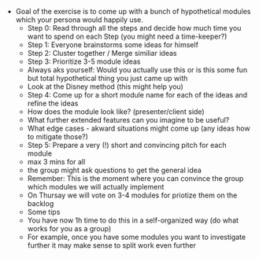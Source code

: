 - Goal of the exercise is to come up with a bunch of hypothetical modules which your persona would happily use.
  - Step 0: Read through all the steps and decide how much time you want to spend on each Step (you might need a time-keeper?)
  - Step 1: Everyone brainstorms some ideas for himself
  - Step 2: Cluster together / Merge similiar ideas
  - Step 3: Prioritize 3-5 module ideas
   - Always aks yourself: Would you actually use this or is this some fun but total hypothetical thing you just came up with
   - Look at the Disney method (this might help you)
  - Step 4: Come up for a short module name for each of the ideas and refine the ideas
   - How does the module look like? (presenter/client side)
   - What further extended features can you imagine to be useful?
   - What edge cases - akward situations might come up (any ideas how to mitigate those?)
  - Step 5: Prepare a very (!) short and convincing pitch for each module
   - max 3 mins for all
   - the group might ask questions to get the general idea
   - Remember: This is the moment where you can convince the group which modules we will actually implement
   - On Thursay we will vote on 3-4 modules for priotize them on the backlog
  - Some tips
   - You have now 1h time to do this in a self-organized way (do what works for you as a group)
   - For example, once you have some modules you want to investigate further it may make sense to split work even  further
